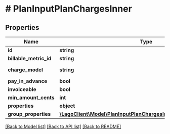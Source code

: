 # # PlanInputPlanChargesInner

## Properties

Name | Type | Description | Notes
------------ | ------------- | ------------- | -------------
**id** | **string** |  | [optional]
**billable_metric_id** | **string** |  | [optional]
**charge_model** | **string** | Charge model type | [optional]
**pay_in_advance** | **bool** |  | [optional]
**invoiceable** | **bool** |  | [optional]
**min_amount_cents** | **int** |  | [optional]
**properties** | **object** |  | [optional]
**group_properties** | [**\LagoClient\Model\PlanInputPlanChargesInnerGroupPropertiesInner[]**](PlanInputPlanChargesInnerGroupPropertiesInner.md) |  | [optional]

[[Back to Model list]](../../README.md#models) [[Back to API list]](../../README.md#endpoints) [[Back to README]](../../README.md)
